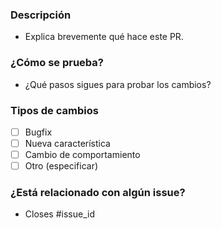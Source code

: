 ### Descripción
- Explica brevemente qué hace este PR.

### ¿Cómo se prueba?
- ¿Qué pasos sigues para probar los cambios?

### Tipos de cambios
- [ ] Bugfix
- [ ] Nueva característica
- [ ] Cambio de comportamiento
- [ ] Otro (especificar)

### ¿Está relacionado con algún issue?
- Closes #issue_id
